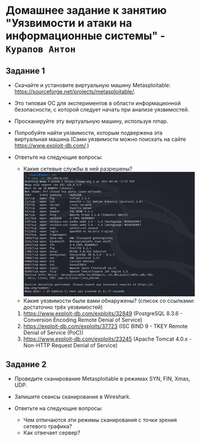 # Домашнее задание к занятию "Уязвимости и атаки на информационные системы" - `Курапов Антон`

## Задание 1
* Скачайте и установите виртуальную машину Metasploitable: https://sourceforge.net/projects/metasploitable/.
* Это типовая ОС для экспериментов в области информационной безопасности, с которой следует начать при анализе уязвимостей.
* Просканируйте эту виртуальную машину, используя nmap.
* Попробуйте найти уязвимости, которым подвержена эта виртуальная машина.(Сами уязвимости можно поискать на сайте https://www.exploit-db.com/.)
* Ответьте на следующие вопросы:

  *  Какие сетевые службы в ней разрешены?
![alt text](https://github.com/AntonKurapov66/is_01_hw/blob/main/img/1_1.PNG)
  *  Какие уязвимости были вами обнаружены? (список со ссылками: достаточно трёх уязвимостей)
   1. https://www.exploit-db.com/exploits/32849 (PostgreSQL 8.3.6 - Conversion Encoding Remote Denial of Service)
   2. https://exploit-db.com/exploits/37723 (ISC BIND 9 - TKEY Remote Denial of Service (PoC))
   3. https://www.exploit-db.com/exploits/23245 (Apache Tomcat 4.0.x - Non-HTTP Request Denial of Service)

## Задание 2
* Проведите сканирование Metasploitable в режимах SYN, FIN, Xmas, UDP.
* Запишите сеансы сканирования в Wireshark.
* Ответьте на следующие вопросы:

  *  Чем отличаются эти режимы сканирования с точки зрения сетевого трафика?
  *  Как отвечает сервер?

